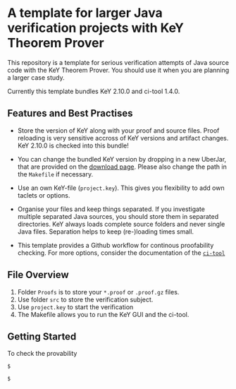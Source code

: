 # A template for larger Java verification projects with KeY Theorem Prover

This repository is a template for serious verification attempts of
Java source code with the KeY Theorem Prover. You should use it when
you are planning a larger case study.


Currently this template bundles KeY 2.10.0 and ci-tool 1.4.0.


## Features and Best Practises

* Store the version of KeY along with your proof and source files.
  Proof reloading is very sensitive accross of KeY versions and
  artifact changes. KeY 2.10.0 is checked into this bundle!
  
* You can change the bundled KeY version by dropping in a new UberJar,
  that are provided on the [download
  page](https://key-project.org/download). Please also change the path
  in the `Makefile` if necessary.
  
* Use an own KeY-file (`project.key`). This gives you flexibility to
  add own taclets or options.
  
* Organise your files and keep things separated. If you investigate
  multiple separated Java sources, you should store them in separated
  directories. KeY always loads complete source folders and never
  single Java files. Separation helps to keep (re-)loading times small.
  
* This template provides a Github workflow for continous proofability
  checking. For more options, consider the documentation of the
  [`ci-tool`](https://formal.iti.kit.edu/weigl/ci-tool/)
  

## File Overview 

1. Folder `Proofs` is to store your `*.proof` or `.proof.gz` files.
2. Use folder `src` to store the verification subject.
3. Use `project.key` to start the verification 
4. The Makefile allows you to run the KeY GUI and the ci-tool.


## Getting Started

To check the provability 

```
$ 
``` 

```
$ 
``` 
